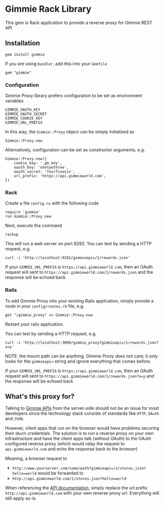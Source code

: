 # Gimmie Rack Library

This gem is Rack application to provide a reverse proxy for Gimmie REST API

## Installation

	gem install gimmie

If you are using `bundler`, add this into your `Gemfile`

	gem "gimmie"

### Configuration

Gimmie Proxy library prefers configuration to be set as environment variables

	GIMMIE_OAUTH_KEY
	GIMMIE_OAUTH_SECRET
	GIMMIE_COOKIE_KEY
	GIMMIE_URL_PREFIX

In this way, the `Gimmie::Proxy` object can be simply initialized as

	Gimmie::Proxy.new

Alternatively, configuration can be set as constructor arguments, e.g.

	Gimmie::Proxy.new({
		cookie_key: '_gm_key',
		oauth_key: 'onetwothree',
		oauth_secret: 'fourfivesix',
		url_prefix: 'https://api.gimmieworld.com',
	})

### Rack

Create a file `config.ru` with the following code

	require 'gimmie'
	run Gimmie::Proxy.new

Next, execute the command

	rackup

This will run a web server on port 9292. You can test by sending a HTTP request, e.g.

    curl -i 'http://localhost:9292/gimmieapi=/1/rewards.json'

If your `GIMMIE_URL_PREFIX` is `https://api.gimmieworld.com`, then an OAuth request will sent to `https://api.gimmieworld.com/1/rewards.json` and the response will be echoed back

### Rails

To add Gimmie Proxy into your existing Rails application, simply provide a route in your `config/routes.rb` file, e.g.

	get "/gimmie_proxy" => Gimmie::Proxy.new

Restart your rails application.

You can test by sending a HTTP request, e.g.

    curl -i 'http://localhost:3000/gimmie_proxy?gimmieapi=/1/rewards.json?x=y'

NOTE: the mount path can be anything, Gimmie Proxy does not care; it only looks for the `gimmieapi=` string and ignore everything that comes before.

If your `GIMMIE_URL_PREFIX` is `https://api.gimmieworld.com`, then an OAuth request will sent to `https://api.gimmieworld.com/1/rewards.json?x=y` and the response will be echoed back

## What's this proxy for?

Talking to [Gimmie APIs](https://portal.gimmieworld.com/documentation/json) from the server-side should not be an issue for most developers since the technology stack consists of standards like `HTTP`, `OAuth` and `JSON`.

However, client apps that run on the browser would have problems securing their `OAuth` credentials. The solution is to run a reverse proxy on your own infrastructure and have the client apps talk (without OAuth) to the OAuth configured reverse proxy (which would relay the request to `api.gimmieworld.com` and echo the response back to the browser)

Meaning, a browser request to

 * `http://www.yourserver.com/some/path?gimmieapi=/1/stores.json?hello=world` would be forwarded to
 * `http://api.gimmieworld.com/1/stores.json?hello=world`

When referencing the [API documentation](https://portal.gimmieworld.com/documentation/json), simply replace the url prefix `http://api.gimmieworld.com` with your own reverse proxy url. Everything will still apply as-is.
